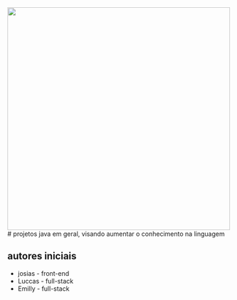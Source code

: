 <img width="500px" src="https://cdn.jsdelivr.net/gh/devicons/devicon/icons/java/java-original.svg">
# projetos java em geral, visando aumentar o conhecimento na linguagem


## autores iniciais
- josias - front-end
- Luccas - full-stack
- Emilly - full-stack
